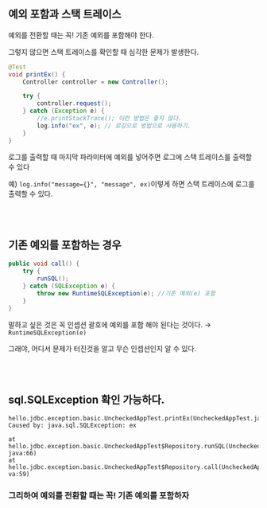 ## 예외 포함과 스택 트레이스

예외를 전환할 때는 꼭! 기존 예외를 포함해야 한다.

그렇지 않으면 스택 트레이스를 확인할 때 심각한 문제가 발생한다.

```java
@Test
void printEx() {
    Controller controller = new Controller();

    try {
        controller.request();
    } catch (Exception e) {
        //e.printStackTrace(); 이런 방법은 좋지 않다.
        log.info("ex", e); // 로깅으로 벙법으로 사용하기.
    }
}
```



로그를 출력할 때 마지막 파라미터에 예외를 넣어주면 로그에 스택 트레이스를 출력할 수 있다

예) `log.info("message={}", "message", ex)`이렇게 하면 스택 트레이스에 로그를 출력할 수 있다.

<br/><br/>

## 기존 예외를 포함하는 경우

```java
public void call() {
    try {
        runSQL();
    } catch (SQLException e) {
        throw new RuntimeSQLException(e); //기존 예외(e) 포함
    }
}
```

말하고 싶은 것은 꼭 인셉션 괄호에 예외를 포함 해야 된다는 것이다. → `RuntimeSQLException(e)`

그래야, 어디서 문제가 터진것을 알고 무슨 인셉션인지 알 수 있다.

<br/><br/>

## sql.SQLException 확인 가능하다.

```
hello.jdbc.exception.basic.UncheckedAppTest.printEx(UncheckedAppTest.java:24)
Caused by: java.sql.SQLException: ex

at hello.jdbc.exception.basic.UncheckedAppTest$Repository.runSQL(UncheckedAppTest.
java:66)
at hello.jdbc.exception.basic.UncheckedAppTest$Repository.call(UncheckedAppTest.ja
va:59)
```

### 그리하여 예외를 전환할 때는 꼭! 기존 예외를 포함하자